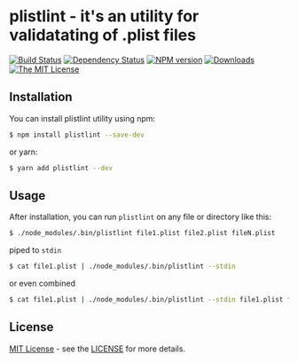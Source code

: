# plistlint - it's an utility for validatating of .plist files

[![Build Status](https://github.com/baleyko/plistlint/workflows/Test/badge.svg)](https://github.com/baleyko/plistlint/actions?query=workflow%3ATest) [![Dependency Status](https://img.shields.io/david/baleyko/plistlint.svg)](https://david-dm.org/baleyko/plistlint) [![NPM version](https://img.shields.io/npm/v/plistlint.svg)](https://www.npmjs.com/package/plistlint) [![Downloads](https://img.shields.io/npm/dm/plistlint.svg)](https://www.npmjs.com/package/plistlint) [![The MIT License](https://img.shields.io/badge/license-MIT-orange.svg)](http://opensource.org/licenses/MIT)

## Installation

You can install plistlint utility using npm:

```bash
$ npm install plistlint --save-dev
```
or yarn:
```bash
$ yarn add plistlint --dev
```

## Usage

After installation, you can run ```plistlint``` on any file or directory like this:

```bash
$ ./node_modules/.bin/plistlint file1.plist file2.plist fileN.plist
```

piped to ```stdin```

```bash
$ cat file1.plist | ./node_modules/.bin/plistlint --stdin
```

or even combined

```bash
$ cat file1.plist | ./node_modules/.bin/plistlint --stdin file1.plist file2.plist fileN.plist
```

## License

[MIT License](https://opensource.org/licenses/MIT) - see the [LICENSE](https://github.com/baleyko/vscode-b-syntax-highlighting/blob/master/LICENSE.md) for more details.
